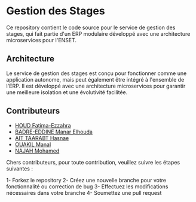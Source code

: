 

# Gestion des Stages
Ce repository contient le code source pour le service de gestion des stages, qui fait partie d'un ERP modulaire développé avec une architecture microservices pour l'ENSET. 

## Architecture
Le service de gestion des stages est conçu pour fonctionner comme une application autonome, mais peut également être intégré à l'ensemble de l'ERP. Il est développé avec une architecture microservices pour garantir une meilleure isolation et une évolutivité facilitée.

## Contributeurs
- [HOUD Fatima-Ezzahra](https://github.com/HOUD-FatimaEzzahra)
- [BADRE-EDDINE Manar Elhouda](https://github.com/manar13297)
- [AIT TAARABT Hasnae](https://github.com/HASNAE-AITTAARABT)
- [OUAKIL Manal](https://github.com/OuakilManal22)
- [NAJAH Mohamed]()

Chers contributeurs, pour toute contribution, veuillez suivre les étapes suivantes :

1- Forkez le repository
2- Créez une nouvelle branche pour votre fonctionnalité ou correction de bug
3- Effectuez les modifications nécessaires dans votre branche
4- Soumettez une pull request


